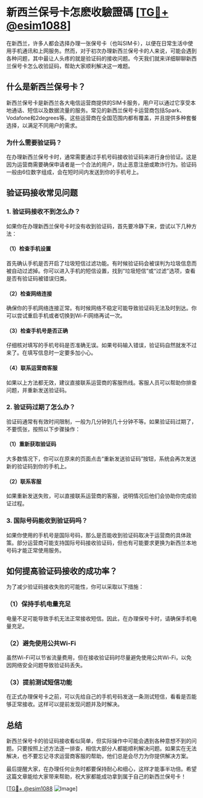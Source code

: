 # 新西兰保号卡怎麽收驗證碼 [[TG💪+ @esim1088](https://t.me/s/esim1088)]

在新西兰，许多人都会选择办理一张保号卡（也叫SIM卡），以便在日常生活中使用手机通讯和上网服务。然而，对于初次办理新西兰保号卡的人来说，可能会遇到各种问题，其中最让人头疼的就是验证码的接收问题。今天我们就来详细聊聊新西兰保号卡怎么收验証码，帮助大家顺利解决这一难题。

## 什么是新西兰保号卡？

新西兰保号卡是新西兰各大电信运营商提供的SIM卡服务，用户可以通过它享受本地通话、短信以及数据流量的服务。常见的新西兰保号卡运营商包括Spark、Vodafone和2degrees等。这些运营商在全国范围内都有覆盖，并且提供多种套餐选择，以满足不同用户的需求。

### 为什么需要验证码？

在办理新西兰保号卡时，通常需要通过手机号码接收验证码来进行身份验证。这是因为运营商需要确保申请者是一个合法的用户，防止恶意注册或欺诈行为。验证码一般由6位数字组成，会在短时间内发送到你的手机号上。

## 验证码接收常见问题

### 1. 验证码接收不到怎么办？

如果你在办理新西兰保号卡时没有收到验证码，首先要冷静下来，尝试以下几种方法：

#### （1）检查手机设置
首先确认手机是否开启了垃圾短信过滤功能。有时候验证码会被误判为垃圾信息而被自动过滤掉。你可以进入手机的短信设置，找到“垃圾短信”或“过滤”选项，查看是否有验证码被错误归类。

#### （2）检查网络连接
确保你的手机网络连接正常。有时候网络不稳定可能导致验证码无法及时到达。你可以尝试重启手机或者切换到Wi-Fi网络再试一次。

#### （3）检查手机号是否正确
仔细核对填写的手机号码是否准确无误。如果号码输入错误，验证码自然就发不过来了。在填写信息时一定要多加小心。

#### （4）联系运营商客服
如果以上方法都无效，建议直接联系运营商的客服热线。客服人员可以帮助你排查问题，并重新发送验证码。

### 2. 验证码过期了怎么办？

验证码通常有有效时间限制，一般为几分钟到几十分钟不等。如果验证码过期了，不要慌张，按照以下步骤操作：

#### （1）重新获取验证码
大多数情况下，你可以在原来的页面点击“重新发送验证码”按钮，系统会再次发送新的验证码到你的手机上。

#### （2）联系客服
如果重新发送失败，可以直接联系运营商的客服，说明情况后他们会协助你完成验证过程。

### 3. 国际号码能收到验证码吗？

如果你使用的手机号是国际号码，那么是否能收到验证码取决于运营商的具体政策。部分运营商可能支持国际号码接收验证码，但也有可能要求更换为新西兰本地号码才能正常使用服务。

## 如何提高验证码接收的成功率？

为了减少验证码接收失败的可能性，你可以采取以下措施：

### （1）保持手机电量充足
电量不足可能导致手机无法正常接收短信。因此，在办理保号卡时，请确保手机电量充足。

### （2）避免使用公共Wi-Fi
虽然Wi-Fi可以节省流量费用，但在接收验证码时尽量避免使用公共Wi-Fi，以免因网络安全问题导致验证码丢失。

### （3）提前测试短信功能
在正式办理保号卡之前，可以先给自己的手机号码发送一条测试短信，看看是否能够正常接收。这样可以提前发现问题并及时解决。

## 总结

新西兰保号卡的验证码接收看似简单，但实际操作中可能会遇到各种意想不到的问题。只要按照上述方法逐一排查，相信大部分人都能顺利解决问题。如果实在无法解决，也不要忘记寻求运营商客服的帮助，他们总是会尽力为你提供解决方案。

最后提醒大家，在办理任何业务时都要保持耐心和细心，这样才能事半功倍。希望这篇文章能给大家带来帮助，祝大家都能成功拿到属于自己的新西兰保号卡！

[[TG💪+ @esim1088](https://t.me/s/esim1088) ![Image](https://i.postimg.cc/4NQfJmqS/Snipaste-2025-05-13-00-14-12.png)]
